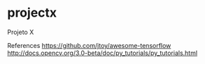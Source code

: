 # projectx
Projeto X

References
https://github.com/jtoy/awesome-tensorflow
http://docs.opencv.org/3.0-beta/doc/py_tutorials/py_tutorials.html
